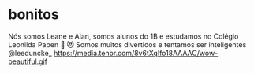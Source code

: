 # bonitos
Nós somos Leane e Alan, somos alunos do 1B e estudamos no Colégio Leonilda Papen   🤠   😻 
Somos muitos divertidos e tentamos ser inteligentes
@leeduncke_
https://media.tenor.com/8v6tXqIfo18AAAAC/wow-beautiful.gif
